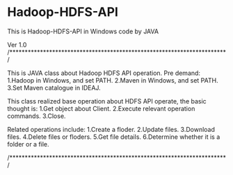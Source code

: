 # Hadoop-HDFS-API
This is Hadoop-HDFS-API in Windows code by JAVA




Ver 1.0
/***********************************************************************/

This is JAVA class about Hadoop HDFS API operation.
Pre demand:
  1.Hadoop in Windows, and set PATH.
  2.Maven in Windows, and set PATH.
  3.Set Maven catalogue in IDEAJ.
  
This class realized base operation about HDFS API operate, the basic thought is:
  1.Get object about Client.
  2.Execute relevant operation commands.
  3.Close.

Related operations include:
  1.Create a floder.
  2.Update files.
  3.Download files.
  4.Delete files or floders.
  5.Get file details.
  6.Determine whether it is a folder or a file.
  
  /***********************************************************************/
